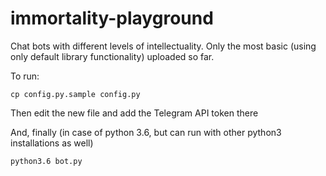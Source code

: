 # immortality-playground
Chat bots with different levels of intellectuality. Only the most basic (using only default library functionality) uploaded so far.

To run:

    cp config.py.sample config.py
    
Then edit the new file and add the Telegram API token there

And, finally (in case of python 3.6, but can run with other python3 installations as well)

    python3.6 bot.py
    
    
